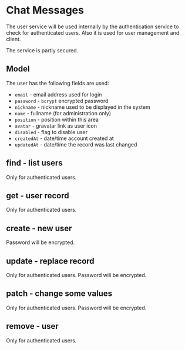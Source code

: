 # Chat Messages

The user service will be used internally by the authentication service to check for authenticated users.
Also it is used for user management and client.

The service is partly secured.

## Model

The user has the following fields are used:
- `email` - email address used for login
- `password` - `bcrypt` encrypted password
- `nickname` - nickname used to be displayed in the system
- `name` - fullname (for administration only)
- `position` - position within this area
- `avatar` - gravatar link as user icon
- `disabled` - flag to disable user
- `createdAt` - date/time account created at
- `updatedAt` - date/time the record was last changed

## find - list users

Only for authenticated users.

## get - user record

Only for authenticated users.

## create - new user

Password will be encrypted.

## update - replace record

Only for authenticated users.
Password will be encrypted.

## patch - change some values

Only for authenticated users.
Password will be encrypted.

## remove - user

Only for authenticated users.

